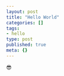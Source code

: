 ```yaml
---
layout: post
title: "Hello World"
categories: []
tags:
- hello
type: post
published: true
meta: {}
---
```

😎
